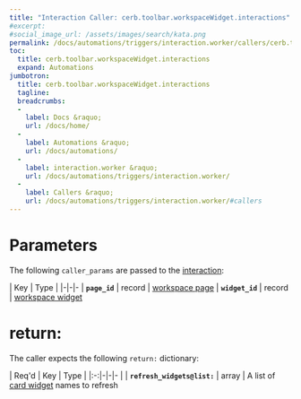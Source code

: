 ```yaml
---
title: "Interaction Caller: cerb.toolbar.workspaceWidget.interactions"
#excerpt: 
#social_image_url: /assets/images/search/kata.png
permalink: /docs/automations/triggers/interaction.worker/callers/cerb.toolbar.workspaceWidget.interactions/
toc:
  title: cerb.toolbar.workspaceWidget.interactions
  expand: Automations
jumbotron:
  title: cerb.toolbar.workspaceWidget.interactions
  tagline: 
  breadcrumbs:
  -
    label: Docs &raquo;
    url: /docs/home/
  -
    label: Automations &raquo;
    url: /docs/automations/
  -
    label: interaction.worker &raquo;
    url: /docs/automations/triggers/interaction.worker/
  -
    label: Callers &raquo;
    url: /docs/automations/triggers/interaction.worker/#callers
---
```


# Parameters

The following `caller_params` are passed to the [interaction](/docs/automations/triggers/interaction.worker/):

| Key | Type | 
|-|-|-
| **`page_id`** | record | [workspace page](/docs/records/types/workspace_page/)
| **`widget_id`** | record | [workspace widget](/docs/records/types/workspace_widget/)

# return:

The caller expects the following `return:` dictionary:

| Req'd | Key | Type | 
|:-:|-|-|-
| | **`refresh_widgets@list:`** | array | A list of [card widget](/docs/records/types/card_widget/) names to refresh 
